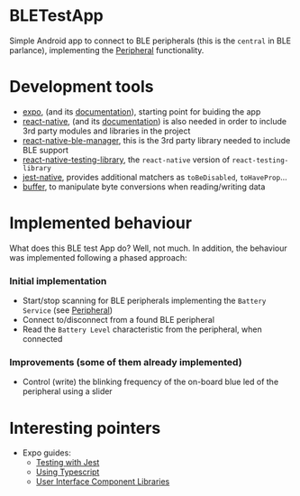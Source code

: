 # BLETestApp

Simple Android app to connect to BLE peripherals (this is the `central` in BLE parlance), implementing
the [Peripheral](../Peripheral/README.md) functionality.


# Development tools

* [expo](https://expo.io/), (and its [documentation](https://docs.expo.io/)), starting point for buiding the app
* [react-native](https://reactnative.dev/), (and its [documentation](https://reactnative.dev/docs/getting-started)) is also needed
in order to include 3rd party modules and libraries in the project
* [react-native-ble-manager](https://www.npmjs.com/package/react-native-ble-manager), this is the 3rd party library
needed to include BLE support
* [react-native-testing-library](https://github.com/callstack/react-native-testing-library), the `react-native` version of `react-testing-library`
* [jest-native](https://github.com/testing-library/jest-native), provides additional matchers as `toBeDisabled`, `toHaveProp`...
* [buffer](https://github.com/feross/buffer), to manipulate byte conversions when reading/writing data

# Implemented behaviour

What does this BLE test App do? Well, not much. In addition, the behaviour was implemented
following a phased approach:

### Initial implementation

* Start/stop scanning for BLE peripherals implementing the `Battery Service` (see [Peripheral](../Peripheral/README.md))
* Connect to/disconnect from a found BLE peripheral
* Read the `Battery Level` characteristic from the peripheral, when connected

### Improvements (some of them already implemented)

* Control (write) the blinking frequency of the on-board blue led of the peripheral using a slider
 
 
# Interesting pointers
 
* Expo guides:
  * [Testing with Jest](https://docs.expo.io/guides/testing-with-jest/)
  * [Using Typescript](https://docs.expo.io/guides/typescript/)
  * [User Interface Component Libraries](https://docs.expo.io/guides/userinterface/)